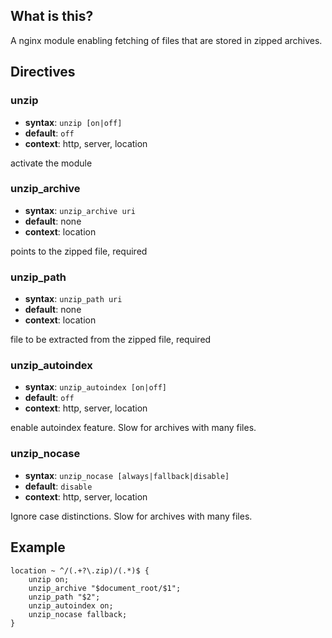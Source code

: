 ## What is this?
A nginx module enabling fetching of files that are stored in zipped archives.

## Directives
### unzip
- **syntax**: `unzip [on|off]`
- **default**: `off`
- **context**: http, server, location

activate the module


### unzip\_archive
- **syntax**: `unzip_archive uri`
- **default**: none
- **context**: location

points to the zipped file, required


### unzip\_path
- **syntax**: `unzip_path uri`
- **default**: none
- **context**: location

file to be extracted from the zipped file, required


### unzip\_autoindex
- **syntax**: `unzip_autoindex [on|off]`
- **default**: `off`
- **context**: http, server, location

enable autoindex feature.
Slow for archives with many files.


### unzip\_nocase
- **syntax**: `unzip_nocase [always|fallback|disable]`
- **default**: `disable`
- **context**: http, server, location

Ignore case distinctions.
Slow for archives with many files.


## Example
```
location ~ ^/(.+?\.zip)/(.*)$ {
    unzip on;
    unzip_archive "$document_root/$1";
    unzip_path "$2";
    unzip_autoindex on;
    unzip_nocase fallback;
}
```

